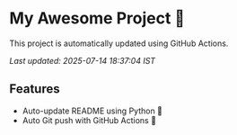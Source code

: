 # My Awesome Project 🚀

This project is automatically updated using GitHub Actions.

_Last updated: 2025-07-14 18:37:04 IST_

## Features
- Auto-update README using Python 🐍
- Auto Git push with GitHub Actions 🤖
